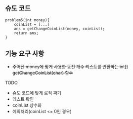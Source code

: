 ## 슈도 코드

```
problem5(int money){
    coinList = [...]
    ans = getChangeCoinList(money, coinList); 
    return ans;
}
```

## 기능 요구 사항 
- ~~주어진 money에 맞게 사용한 동전 개수 리스트를 반환하는 int[] getChangeCoinList(char) 함수~~


TODO
- 슈도 코드에 맞게 로직 짜기
- 테스트 확인
- coinList 상수화
- 예외처리(coinList <= 0인 경우)